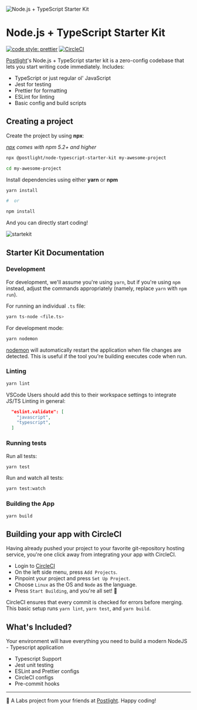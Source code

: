 ![Node.js + TypeScript Starter Kit](https://13c27d41k2ud2vkddp226w55-wpengine.netdna-ssl.com/wp-content/uploads/2019/05/node-js-2.png)

# Node.js + TypeScript Starter Kit

[![code style: prettier](https://img.shields.io/badge/code_style-prettier-ff69b4.svg?style=flat-square)](https://github.com/prettier/prettier)
[![CircleCI](https://circleci.com/gh/postlight/nodejs-typescript-kit.svg?style=svg)](https://circleci.com/gh/postlight/nodejs-typescript-kit)

[Postlight](https://postlight.com)'s Node.js + TypeScript starter kit is a zero-config codebase that lets you start writing code immediately. Includes:

* TypeScript or just regular ol' JavaScript
* Jest for testing
* Prettier for formatting
* ESLint for linting
* Basic config and build scripts

## Creating a project

Create the project by using **npx**:

_[npx](https://medium.com/@maybekatz/introducing-npx-an-npm-package-runner-55f7d4bd282b) comes with npm 5.2+ and higher_

```bash
npx @postlight/node-typescript-starter-kit my-awesome-project

cd my-awesome-project
```

Install dependencies using either **yarn** or **npm**

```bash
yarn install

#  or

npm install
```

And you can directly start coding!

![startekit](https://user-images.githubusercontent.com/32297675/53011741-c68e9200-3449-11e9-8746-01bcc0fff247.gif)

## Starter Kit Documentation

### Development

For development, we'll assume you're using `yarn`, but if you're using `npm` instead, adjust the commands appropriately (namely, replace `yarn` with `npm run`).

For running an individual `.ts` file:

```bash
yarn ts-node <file.ts>
```

For development mode:

```bash
yarn nodemon
```

[nodemon](https://www.npmjs.com/package/nodemon) will automatically restart the application when file changes are detected. This is useful if the tool you're building executes code when run.

### Linting

```bash
yarn lint
```

VSCode Users should add this to their workspace settings to integrate JS/TS Linting in general:

```json
  "eslint.validate": [
    "javascript",
    "typescript",
  ]
```

### Running tests

Run all tests:

```bash
yarn test
```

Run and watch all tests:

```bash
yarn test:watch
```

### Building the App

```bash
yarn build
```

## Building your app with CircleCI

Having already pushed your project to your favorite git-repository hosting service, you're one click away from integrating your app with CircleCI.

- Login to [CircleCI](https://circleci.com/)
- On the left side menu, press `Add Projects`.
- Pinpoint your project and press `Set Up Project`.
- Choose `Linux` as the OS and `Node` as the language.
- Press `Start Building`, and you're all set! :tada:

CircleCI ensures that every commit is checked for errors before merging.
This basic setup runs `yarn lint`, `yarn test`, and `yarn build`.

## What's Included?

Your environment will have everything you need to build a modern NodeJS - Typescript application

- Typescript Support
- Jest unit testing
- ESLint and Prettier configs
- CircleCI configs
- Pre-commit hooks


---

🔬 A Labs project from your friends at [Postlight](https://postlight.com). Happy coding!
